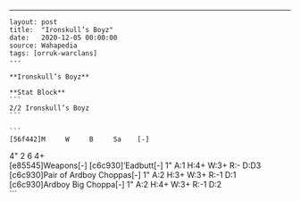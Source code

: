 ---
    layout: post
    title:  "Ironskull’s Boyz"
    date:   2020-12-05 00:00:00
    source: Wahapedia
    tags: [orruk-warclans]
    ---
    
    **Ironskull’s Boyz**
    
    **Stat Block**
    ```
    2/2 Ironskull’s Boyz
    ```
    
    ```
    [56f442]M     W     B     Sa    [-]
4"    2     6     4+    
[e85545]Weapons[-]
[c6c930]’Eadbutt[-]
1"     A:1    H:4+   W:3+   R:-    D:D3  
[c6c930]Pair of Ardboy Choppas[-]
1"     A:2    H:3+   W:3+   R:-1   D:1   
[c6c930]Ardboy Big Choppa[-]
1"     A:2    H:4+   W:3+   R:-1   D:2   
    ```
    
    
    